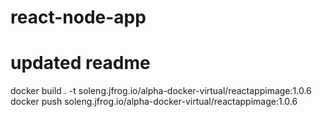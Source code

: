 # react-node-app

# updated readme


docker build . -t soleng.jfrog.io/alpha-docker-virtual/reactappimage:1.0.6
docker push soleng.jfrog.io/alpha-docker-virtual/reactappimage:1.0.6